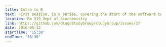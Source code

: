 ```yaml
---
title: Intro to R
text: First session, in a series, covering the start of the software carpentry R programming materials
location: Rm 319 Dept of Biochemistry
link: https://github.com/OtagoStudyGroup/studyGroup/issues/27
date: 2016-05-12
startTime: '15:30'
endTime: '16:30'
---
```

